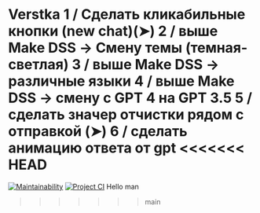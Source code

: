 Verstka
1 / Сделать кликабильные кнопки (new chat)(➤)
2 / выше Make DSS -> Смену темы (темная-светлая)
3 / выше Make DSS -> различные языки
4 / выше Make DSS -> смену с GPT 4 на GPT 3.5
5 / сделать значер отчистки рядом с отправкой (➤)
6 / сделать анимацию ответа от gpt
<<<<<<< HEAD
=======

[![Maintainability](https://api.codeclimate.com/v1/badges/1014970eb5049e45321e/maintainability)](https://codeclimate.com/github/AndreyPiganov/Dream_Squad_Six_/maintainability)
[![Project CI](https://github.com/21Ner04/Dream_Squad_Six_/actions/workflows/projectCI.yml/badge.svg?branch=main)](https://github.com/21Ner04/Dream_Squad_Six_/actions/workflows/projectCI.yml)
Hello man
>>>>>>> main
